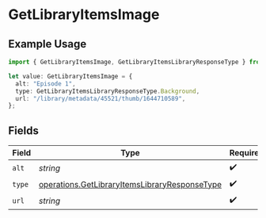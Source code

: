 # GetLibraryItemsImage

## Example Usage

```typescript
import { GetLibraryItemsImage, GetLibraryItemsLibraryResponseType } from "@lukehagar/plexjs/sdk/models/operations";

let value: GetLibraryItemsImage = {
  alt: "Episode 1",
  type: GetLibraryItemsLibraryResponseType.Background,
  url: "/library/metadata/45521/thumb/1644710589",
};
```

## Fields

| Field                                                                                                                 | Type                                                                                                                  | Required                                                                                                              | Description                                                                                                           | Example                                                                                                               |
| --------------------------------------------------------------------------------------------------------------------- | --------------------------------------------------------------------------------------------------------------------- | --------------------------------------------------------------------------------------------------------------------- | --------------------------------------------------------------------------------------------------------------------- | --------------------------------------------------------------------------------------------------------------------- |
| `alt`                                                                                                                 | *string*                                                                                                              | :heavy_check_mark:                                                                                                    | N/A                                                                                                                   | Episode 1                                                                                                             |
| `type`                                                                                                                | [operations.GetLibraryItemsLibraryResponseType](../../../sdk/models/operations/getlibraryitemslibraryresponsetype.md) | :heavy_check_mark:                                                                                                    | N/A                                                                                                                   | background                                                                                                            |
| `url`                                                                                                                 | *string*                                                                                                              | :heavy_check_mark:                                                                                                    | N/A                                                                                                                   | /library/metadata/45521/thumb/1644710589                                                                              |